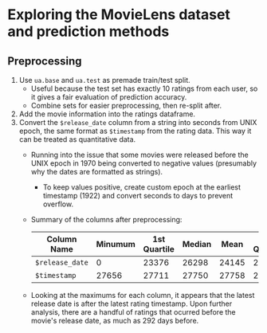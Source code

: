 # Exploring the MovieLens dataset and prediction methods

## Preprocessing
1. Use `ua.base` and `ua.test` as premade train/test split.
    * Useful because the test set has exactly 10 ratings from each user, so it
      gives a fair evaluation of prediction accuracy.
    * Combine sets for easier preprocessing, then re-split after.
2. Add the movie information into the ratings dataframe.
3. Convert the `$release_date` column from a string into seconds from UNIX epoch,
   the same format as `$timestamp` from the rating data. This way it can be
   treated as quantitative data.
    * Running into the issue that some movies were released before the UNIX epoch
      in 1970 being converted to negative values (presumably why the dates are
      formatted as strings).
        * To keep values positive, create custom epoch at the earliest timestamp
          (1922) and convert seconds to days to prevent overflow.
    * Summary of the columns after preprocessing:

        Column Name     | Minumum | 1st Quartile | Median | Mean  | 3rd Quartile | Maximum | NA's
        --------------- | ------- | ------------ | ------ | ----- | ------------ | ------- | ----
        `$release_date` | 0       | 23376        | 26298  | 24145 | 27299        | 28054   | 9
        `$timestamp`    | 27656   | 27711        | 27750  | 27758 | 27813        | 27871   | 0

    * Looking at the maximums for each column, it appears that the latest
      release date is after the latest rating timestamp. Upon further analysis,
      there are a handful of ratings that ocurred before the movie's release
      date, as much as 292 days before.
